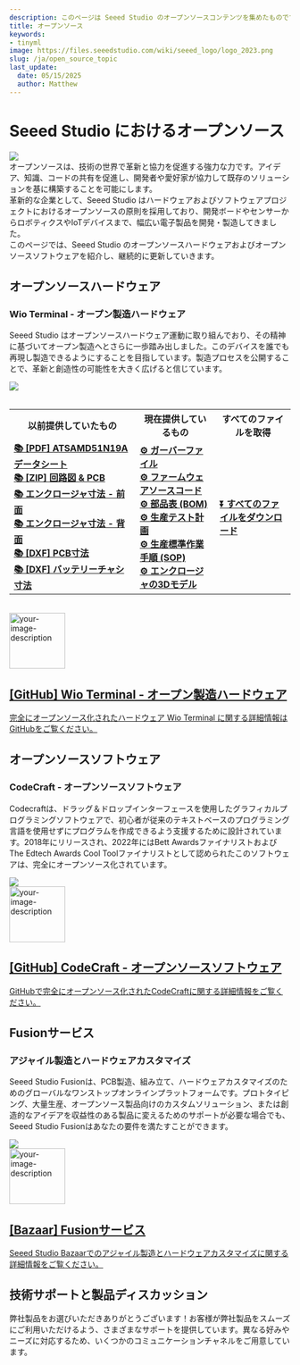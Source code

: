 ```yaml
---
description: このページは Seeed Studio のオープンソースコンテンツを集めたものです。
title: オープンソース
keywords:
- tinyml
image: https://files.seeedstudio.com/wiki/seeed_logo/logo_2023.png
slug: /ja/open_source_topic
last_update:
  date: 05/15/2025
  author: Matthew
---
```



# Seeed Studio におけるオープンソース

<div style={{textAlign:'center'}}><img src="https://files.seeedstudio.com/wiki/open_source_topic/open_source_topic.png" style={{width:1000, height:'auto'}}/></div>

<div>オープンソースは、技術の世界で革新と協力を促進する強力な力です。アイデア、知識、コードの共有を促進し、開発者や愛好家が協力して既存のソリューションを基に構築することを可能にします。</div> 
<div>革新的な企業として、Seeed Studio はハードウェアおよびソフトウェアプロジェクトにおけるオープンソースの原則を採用しており、開発ボードやセンサーからロボティクスやIoTデバイスまで、幅広い電子製品を開発・製造してきました。</div>
<div>このページでは、Seeed Studio のオープンソースハードウェアおよびオープンソースソフトウェアを紹介し、継続的に更新していきます。</div>

## オープンソースハードウェア

### Wio Terminal - オープン製造ハードウェア

Seeed Studio はオープンソースハードウェア運動に取り組んでおり、その精神に基づいてオープン製造へとさらに一歩踏み出しました。このデバイスを誰でも再現し製造できるようにすることを目指しています。製造プロセスを公開することで、革新と創造性の可能性を大きく広げると信じています。

<div style={{textAlign:'center'}}><img src="https://files.seeedstudio.com/wiki/open_source_topic/wio_terminal_full_image.png" style={{width:1000, height:'auto'}}/></div>

<br/>

<div class="table-center">
<table align="center">
<tr>
<th>以前提供していたもの</th>
<th>現在提供しているもの</th>
<th>すべてのファイルを取得</th>
</tr>
<tr>
<td>
<div style={{textAlign: 'left'}}><a href="https://files.seeedstudio.com/wiki/Wio-Terminal/res/ATSAMD51.pdf"><strong><span> 📚 [PDF] ATSAMD51N19A データシート</span></strong></a></div>
<div style={{textAlign: 'left'}}><a href="https://files.seeedstudio.com/wiki/Wio-Terminal/res/Wio-Terminal_SCH&PCB.zip"><strong><span> 📚 [ZIP] 回路図 & PCB</span></strong></a></div>
<div style={{textAlign: 'left'}}><a href="https://files.seeedstudio.com/wiki/Wio-Terminal/res/Wio-Terminal-Main-V3.0-White-72x57x10.4mm.pdf"><strong><span> 📚 エンクロージャ寸法 - 前面</span></strong></a></div>
<div style={{textAlign: 'left'}}><a href="https://files.seeedstudio.com/wiki/Wio-Terminal/res/Wio-Terminal-Main-Back-V3.0-White-72x57x7.1mm.pdf"><strong><span> 📚 エンクロージャ寸法 - 背面</span></strong></a></div>
<div style={{textAlign: 'left'}}><a href="https://files.seeedstudio.com/wiki/Wio-Terminal/res/Wio-Terminal-PCB-V3.0.dxf"><strong><span> 📚 [DXF] PCB寸法</span></strong></a></div>
<div style={{textAlign: 'left'}}><a href="https://files.seeedstudio.com/wiki/Wio-Terminal/res/Wio-Terminal-Chassis-Battery.dxf"><strong><span> 📚 [DXF] バッテリーチャシ寸法</span></strong></a></div>
</td>
<td>
<div style={{textAlign: 'left'}}><a href="https://github.com/Seeed-Studio/OSHW-WioTerminal/tree/main/02%20Gerber%20Files"><strong><span> ⚙️ ガーバーファイル</span></strong></a></div>
<div style={{textAlign: 'left'}}><a href="https://github.com/Seeed-Studio/OSHW-WioTerminal/tree/main/03%20Firmware%20Source%20Code"><strong><span> ⚙️ ファームウェアソースコード</span></strong></a></div>
<div style={{textAlign: 'left'}}><a href="https://github.com/Seeed-Studio/OSHW-WioTerminal/tree/main/04%20Bill%20of%20Materials%20(BOM)"><strong><span> ⚙️ 部品表 (BOM)</span></strong></a></div>
<div style={{textAlign: 'left'}}><a href="https://github.com/Seeed-Studio/OSHW-WioTerminal/tree/main/05%20Production%20Testing%20Plan"><strong><span> ⚙️ 生産テスト計画</span></strong></a></div>
<div style={{textAlign: 'left'}}><a href="https://github.com/Seeed-Studio/OSHW-WioTerminal/tree/main/06%20Production%20SOP"><strong><span> ⚙️ 生産標準作業手順 (SOP)</span></strong></a></div>
<div style={{textAlign: 'left'}}><a href="https://github.com/Seeed-Studio/OSHW-WioTerminal/tree/main/07%203D%20Models%20of%20the%20Enclosure"><strong><span> ⚙️ エンクロージャの3Dモデル</span></strong></a></div>
</td>
<td>
<a class="get_one_now_item" href="https://files.seeedstudio.com/wiki/open_source_topic/OSHW-WioTerminal.zip"><strong><span>⏬ すべてのファイルをダウンロード</span></strong></a>
</td>
</tr>
</table>
</div>

<br/>

<a href="https://github.com/Seeed-Studio/OSHW-WioTerminal">
  <div className="custom-layout">
    <div className="custom-image">
     <img width="100" src="https://files.seeedstudio.com/wiki/Wio-Terminal/res/oshw-logo.svg" alt="your-image-description" />
    </div>
    <div className="custom-text">
      <h2>[GitHub] Wio Terminal - オープン製造ハードウェア</h2>
      <p>完全にオープンソース化されたハードウェア Wio Terminal に関する詳細情報はGitHubをご覧ください。</p>
    </div>
  </div>
</a>

## オープンソースソフトウェア

### CodeCraft - オープンソースソフトウェア

Codecraftは、ドラッグ＆ドロップインターフェースを使用したグラフィカルプログラミングソフトウェアで、初心者が従来のテキストベースのプログラミング言語を使用せずにプログラムを作成できるよう支援するために設計されています。2018年にリリースされ、2022年にはBett AwardsファイナリストおよびThe Edtech Awards Cool Toolファイナリストとして認められたこのソフトウェアは、完全にオープンソース化されています。

<div style={{textAlign:'center'}}><img src="https://files.seeedstudio.com/wiki/open_source_topic/codecraft.png" style={{width:1000, height:'auto'}}/></div>

<a href="https://github.com/Seeed-Studio/CodeCraft">
  <div className="custom-layout">
    <div className="custom-image">
     <img width="100" src="https://files.seeedstudio.com/wiki/open_source_topic/open_source_logo.png" alt="your-image-description" />
    </div>
    <div className="custom-text">
      <h2>[GitHub] CodeCraft - オープンソースソフトウェア</h2>
      <p>GitHubで完全にオープンソース化されたCodeCraftに関する詳細情報をご覧ください。</p>
    </div>
  </div>
</a>

## Fusionサービス

### アジャイル製造とハードウェアカスタマイズ

Seeed Studio Fusionは、PCB製造、組み立て、ハードウェアカスタマイズのためのグローバルなワンストップオンラインプラットフォームです。プロトタイピング、大量生産、オープンソース製品向けのカスタムソリューション、または創造的なアイデアを収益性のある製品に変えるためのサポートが必要な場合でも、Seeed Studio Fusionはあなたの要件を満たすことができます。

<div style={{textAlign:'center'}}><img src="https://files.seeedstudio.com/wiki/open_source_topic/fusion_service.png" style={{width:1000, height:'auto'}}/></div>

<a href="https://www.seeedstudio.com/fusion.html">
  <div className="custom-layout">
    <div className="custom-image">
     <img width="100" src="https://files.seeedstudio.com/wiki/open_source_topic/seeed_studio logo.png" alt="your-image-description" />
    </div>
    <div className="custom-text">
      <h2>[Bazaar] Fusionサービス</h2>
      <p>Seeed Studio Bazaarでのアジャイル製造とハードウェアカスタマイズに関する詳細情報をご覧ください。</p>
    </div>
  </div>
</a>

## 技術サポートと製品ディスカッション

弊社製品をお選びいただきありがとうございます！お客様が弊社製品をスムーズにご利用いただけるよう、さまざまなサポートを提供しています。異なる好みやニーズに対応するため、いくつかのコミュニケーションチャネルをご用意しています。

<div class="table-center">
  <div class="button_tech_support_container">
    <a href="https://forum.seeedstudio.com/" class="button_forum"></a> 
    <a href="https://www.seeedstudio.com/contacts" class="button_email"></a>
  </div>
  <div class="button_tech_support_container">
    <a href="https://discord.gg/eWkprNDMU7" class="button_discord"></a> 
    <a href="https://github.com/Seeed-Studio/wiki-documents/discussions/69" class="button_discussion"></a>
  </div>
</div> 